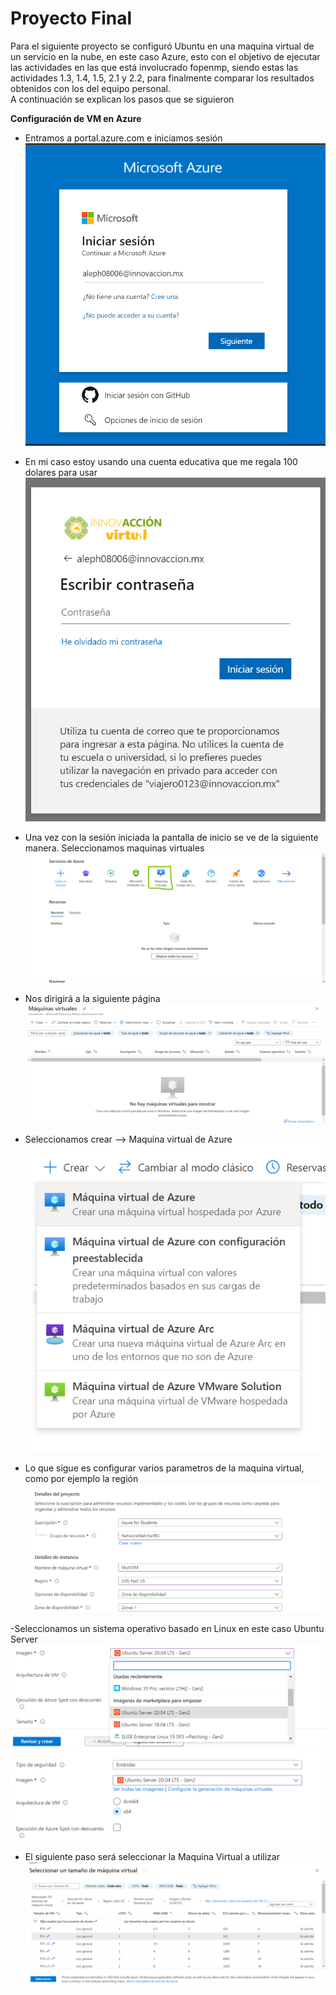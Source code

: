 # Proyecto Final

Para el siguiente proyecto se configuró Ubuntu en una maquina virtual de un servicio en la nube, en este caso Azure, esto con el objetivo de ejecutar las actividades en las que está involucrado fopenmp, siendo estas las actividades 1.3, 1.4, 1.5, 2.1 y 2.2, para finalmente comparar los resultados obtenidos con los del equipo personal.  
A continuación se explican los pasos que se siguieron

**Configuración de VM en Azure**

- Entramos a portal.azure.com e iniciamos sesión
  ![Inicio de sesion](./imgs/Inicio_sesion.png)
  
- En mi caso estoy usando una cuenta educativa que me regala 100 dolares para usar
  ![Inicio de sesion_1](./imgs/Inicio_sesion_1.png)
  
- Una vez con la sesión iniciada la pantalla de inicio se ve de la siguiente manera. Seleccionamos maquinas virtuales
  ![Pantalla inicio](./imgs/pantalla_inicio.png)

- Nos dirigirá a la siguiente página 
  ![Pantalla inicio](./imgs/vm_inicio.png)

- Seleccionamos crear --> Maquina virtual de Azure
  ![Pantalla Crear](./imgs/vm_crear.png)

- Lo que sigue es configurar varios parametros de la maquina virtual, como por ejemplo la región
  ![Conf_1](./imgs/conf_1.png)

-Seleccionamos un sistema operativo basado en Linux en este caso Ubuntu Server
  ![Ubuntu](./imgs/Ubuntu_2.png)
  ![Ubuntu](./imgs/Ubuntu_1.png)

- El siguiente paso será seleccionar la Maquina Virtual a utilizar
  ![VM seleccion](./imgs/VM_sel.png)


